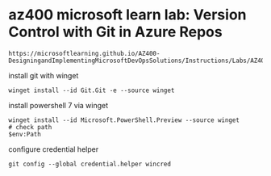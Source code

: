 # az400 microsoft learn lab: Version Control with Git in Azure Repos

```
https://microsoftlearning.github.io/AZ400-DesigningandImplementingMicrosoftDevOpsSolutions/Instructions/Labs/AZ400_M01_L02_Version_Control_with_Git_in_Azure_Repos.html
```

install git with winget

```
winget install --id Git.Git -e --source winget

```

install powershell 7 via winget

```
winget install --id Microsoft.PowerShell.Preview --source winget
# check path
$env:Path
```

configure credential helper

```
git config --global credential.helper wincred
```
